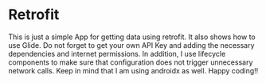 # Retrofit
This is just a simple App for getting data using retrofit. It also shows how to use Glide. Do not forget to get your own API Key and adding the necessary dependencies and internet permissions. 
In addition, I use lifecycle components to make sure that configuration does not trigger unnecessary network calls.
Keep in mind that I am using androidx as well.
Happy coding!!
